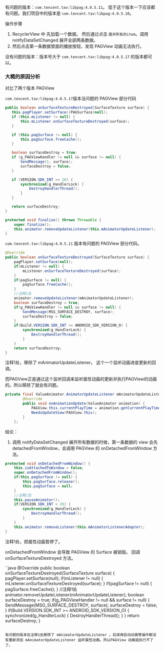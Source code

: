 有问题的版本：`com.tencent.tav:libpag:4.0.5.11`。
低于这个版本一下应该都有问题。我们项目中的版本是 `com.tencent.tav:libpag:4.0.5.10`。


操作步骤
1. RecyclerView 中 先加载一个数据。 然后通过点击 `展开所有的item`。调用 notifyDataSetChanged 展开全部两条数据。
2. 然后点击第一条数据里面的播放按钮，发现 PAGView 动画无法执行。


没有问题的版本：版本号大于 `com.tencent.tav:libpag:4.0.5.17` 的版本都可以。

### 大概的原因分析

对比了两个版本 PAGView
 
 
`com.tencent.tav:libpag:4.0.5.17`版本没问题的 PAGView 部分代码
 
 ```java
public boolean onSurfaceTextureDestroyed(SurfaceTexture surface) {
    this.pagPlayer.setSurface((PAGSurface)null);
    if (this.mListener != null) {
        this.mListener.onSurfaceTextureDestroyed(surface);
    }

    if (this.pagSurface != null) {
        this.pagSurface.freeCache();
    }

    boolean surfaceDestroy = true;
    if (g_PAGViewHandler != null && surface != null) {
        SendMessage(1, surface);
        surfaceDestroy = false;
    }

    if (VERSION.SDK_INT >= 26) {
        synchronized(g_HandlerLock) {
            DestroyHandlerThread();
        }
    }

    return surfaceDestroy;
}
```


```java
protected void finalize() throws Throwable {
    super.finalize();
    this.animator.removeUpdateListener(this.mAnimatorUpdateListener);
}
```


`com.tencent.tav:libpag:4.0.5.11` 版本有问题的 PAGView 部分代码。


```java
@Override
public boolean onSurfaceTextureDestroyed(SurfaceTexture surface) {
    pagPlayer.setSurface(null);
    if(mListener != null) {
        mListener.onSurfaceTextureDestroyed(surface);
    }
    if(pagSurface != null) {
        pagSurface.freeCache();
    }
    //注释1处
    animator.removeUpdateListener(mAnimatorUpdateListener);
    boolean surfaceDestroy = true;
    if(g_PAGViewHandler != null && surface != null) {
        SendMessage(MSG_SURFACE_DESTROY, surface);
        surfaceDestroy = false;
    }
    if(Build.VERSION.SDK_INT >= ANDROID_SDK_VERSION_O) {
        synchronized(g_HandlerLock) {
            DestroyHandlerThread();
        }
    }
    return surfaceDestroy;
}
```

注释1处，移除了 mAnimatorUpdateListener。 这个一个监听动画进度更新的回调。

而PAGView正是通过这个监听回调来监听属性动画的更新并执行PAGView的动画的。所以移除了就会有问题。

```java
private final ValueAnimator.AnimatorUpdateListener mAnimatorUpdateListener = new ValueAnimator.AnimatorUpdateListener() {
        @Override
        public void onAnimationUpdate(ValueAnimator animation) {
            PAGView.this.currentPlayTime = animation.getCurrentPlayTime();
            NeedsUpdateView(PAGView.this);
        }
    };

```

结论：

1. 调用 notifyDataSetChanged 展开所有数据的时候，第一条数据的 view 会先 detachedFromWindow，会调用 PAGView 的 onDetachedFromWindow 方法。

```java
protected void onDetachedFromWindow() {
    this.isAttachedToWindow = false;
    super.onDetachedFromWindow();
    if(this.pagSurface != null) {
        this.pagSurface.release();
        this.pagSurface = null;
    }
    //注释1处
    this.pauseAnimator();
    if(VERSION.SDK_INT < 26) {
        synchronized(g_HandlerLock) {
            DestroyHandlerThread();
        }
    }
    this.animator.removeListener(this.mAnimatorListenerAdapter);
}
```

注释1处，把属性动画暂停了。

onDetachedFromWindow 会导致 PAGView 的 Surface 被销毁。 回调 onSurfaceTextureDestroyed 方法。

``java
@Override
public boolean onSurfaceTextureDestroyed(SurfaceTexture surface) {
    pagPlayer.setSurface(null);
    if(mListener != null) {
        mListener.onSurfaceTextureDestroyed(surface);
    }
    if(pagSurface != null) {
        pagSurface.freeCache();
    }
    //注释1处
    animator.removeUpdateListener(mAnimatorUpdateListener);
    boolean surfaceDestroy = true;
    if(g_PAGViewHandler != null && surface != null) {
        SendMessage(MSG_SURFACE_DESTROY, surface);
        surfaceDestroy = false;
    }
    if(Build.VERSION.SDK_INT >= ANDROID_SDK_VERSION_O) {
        synchronized(g_HandlerLock) {
            DestroyHandlerThread();
        }
    }
    return surfaceDestroy;
}
```

有问题的版本在注释1处移除了 mAnimatorUpdateListener 。后续再启动动画等操作都没有重新添加 mAnimatorUpdateListener 监听属性动画。所以PAGView 动画就执行不了了。




 
 

